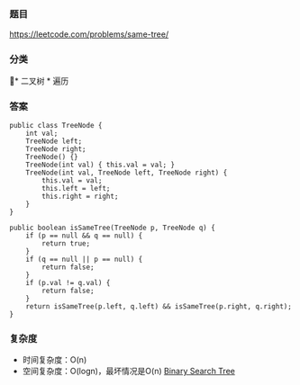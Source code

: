 ### 题目
https://leetcode.com/problems/same-tree/

### 分类
* 二叉树
    * 遍历

### 答案
```
public class TreeNode {
    int val;
    TreeNode left;
    TreeNode right;
    TreeNode() {}
    TreeNode(int val) { this.val = val; }
    TreeNode(int val, TreeNode left, TreeNode right) {
        this.val = val;
        this.left = left;
        this.right = right;
    }
}

public boolean isSameTree(TreeNode p, TreeNode q) {
    if (p == null && q == null) {
        return true;
    }
    if (q == null || p == null) {
        return false;
    }
    if (p.val != q.val) {
        return false;
    }
    return isSameTree(p.left, q.left) && isSameTree(p.right, q.right);
}
```

### 复杂度
* 时间复杂度：O(n)
* 空间复杂度：O(logn)，最坏情况是O(n) [Binary Search Tree](https://github.com/HolmesJJ/CS2040S-Data-Structures-and-Algorithms/wiki/Binary-Search-Tree)
